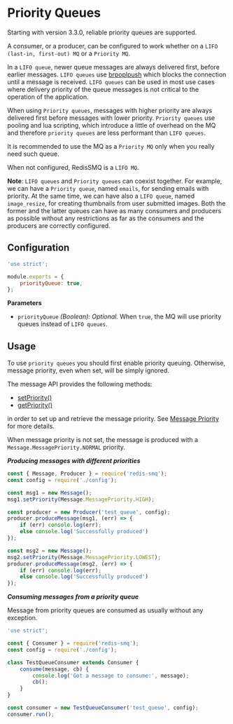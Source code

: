 # Priority Queues

Starting with version 3.3.0, reliable priority queues are supported. 

A consumer, or a producer, can be configured to work whether on a `LIFO (last-in, first-out) MQ` or a `Priority MQ`.

In a `LIFO queue`, newer queue messages are always delivered first, before earlier messages. `LIFO queues` use 
[brpoplpush](https://redis.io/commands/brpoplpush) which blocks the connection until a message is received. `LIFO queues`
can be used in most use cases where delivery priority of the queue messages is not critical to the operation of 
the application.

When using `Priority queues`, messages with higher priority are always delivered first before messages with lower priority. 
`Priority queues` use pooling and lua scripting, which introduce a little of overhead on the MQ and 
therefore `priority queues` are less performant than `LIFO queues`. 

It is recommended to use the MQ as a `Priority MQ` only when you really need such queue.

When not configured, RedisSMQ is a `LIFO MQ`. 

**Note**: `LIFO queues` and `Priority queues` can coexist together. For example, we can have a `Priority queue`, named `emails`, 
for sending emails with priority. At the same time, we can have also a `LIFO queue`, named `image_resize`, for 
creating thumbnails from user submitted images. Both the former and the latter 
queues can have as many consumers and producers as possible without any restrictions as far as the consumers and 
the producers are correctly configured.

## Configuration

```javascript
'use strict';

module.exports = {
    priorityQueue: true,
};
```

**Parameters**

- `priorityQueue` *(Boolean): Optional.* When `true`, the MQ will use priority queues instead of `LIFO queues`.

## Usage

To use `priority queues` you should first enable priority queuing. Otherwise, message priority, even when set, will be simply ignored.

The message API provides the following methods:

* [setPriority()](api/message.md#messageprototypesetpriority)
* [getPriority()](api/message.md#messageprototypegetpriority)

in order to set up and retrieve the message priority. See [Message Priority](api/message.md#messagemessagepriority) for more details.

When message priority is not set, the message is produced with a `Message.MessagePriority.NORMAL` priority.

***Producing messages with different priorities***

```javascript
const { Message, Producer } = require('redis-smq');
const config = require('./config');

const msg1 = new Message();
msg1.setPriority(Message.MessagePriority.HIGH);

const producer = new Producer('test_queue', config);
producer.produceMessage(msg1, (err) => {
    if (err) console.log(err);
    else console.log('Successfully produced')
});

const msg2 = new Message();
msg2.setPriority(Message.MessagePriority.LOWEST);
producer.produceMessage(msg2, (err) => {
    if (err) console.log(err);
    else console.log('Successfully produced')
});

```

***Consuming messages from a priority queue***

Message from priority queues are consumed as usually without any exception.

```javascript
'use strict';

const { Consumer } = require('redis-smq');
const config = require('./config');

class TestQueueConsumer extends Consumer {
    consume(message, cb) {
        console.log('Got a message to consume:', message);
        cb();
    }
}

const consumer = new TestQueueConsumer('test_queue', config);
consumer.run();
```